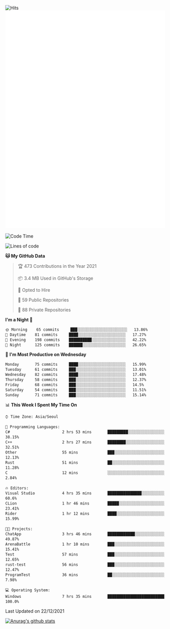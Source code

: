 ![Hits](https://hits.seeyoufarm.com/api/count/incr/badge.svg?url=https%3A%2F%2Fgithub.com%2Fkokose1234&count_bg=%2379C83D&title_bg=%23555555&icon=apple.svg&icon_color=%23E7E7E7&title=hits&edge_flat=false)
<br/>
![Metrics](https://github.com/kokose1234/kokose1234/blob/main/github-metrics.svg)

<!--START_SECTION:waka-->
![Code Time](http://img.shields.io/badge/Code%20Time-348%20hrs%2040%20mins-blue)

![Lines of code](https://img.shields.io/badge/From%20Hello%20World%20I%27ve%20Written-8%20Million%20lines%20of%20code-blue)

**🐱 My GitHub Data** 

> 🏆 473 Contributions in the Year 2021
 > 
> 📦 3.4 MB Used in GitHub's Storage 
 > 
> 💼 Opted to Hire
 > 
> 📜 59 Public Repositories 
 > 
> 🔑 88 Private Repositories  
 > 
**I'm a Night 🦉** 

```text
🌞 Morning    65 commits     ███░░░░░░░░░░░░░░░░░░░░░░   13.86% 
🌆 Daytime    81 commits     ████░░░░░░░░░░░░░░░░░░░░░   17.27% 
🌃 Evening    198 commits    ██████████░░░░░░░░░░░░░░░   42.22% 
🌙 Night      125 commits    ██████░░░░░░░░░░░░░░░░░░░   26.65%

```
📅 **I'm Most Productive on Wednesday** 

```text
Monday       75 commits     ████░░░░░░░░░░░░░░░░░░░░░   15.99% 
Tuesday      61 commits     ███░░░░░░░░░░░░░░░░░░░░░░   13.01% 
Wednesday    82 commits     ████░░░░░░░░░░░░░░░░░░░░░   17.48% 
Thursday     58 commits     ███░░░░░░░░░░░░░░░░░░░░░░   12.37% 
Friday       68 commits     ███░░░░░░░░░░░░░░░░░░░░░░   14.5% 
Saturday     54 commits     ███░░░░░░░░░░░░░░░░░░░░░░   11.51% 
Sunday       71 commits     ███░░░░░░░░░░░░░░░░░░░░░░   15.14%

```


📊 **This Week I Spent My Time On** 

```text
⌚︎ Time Zone: Asia/Seoul

💬 Programming Languages: 
C#                       2 hrs 53 mins       █████████░░░░░░░░░░░░░░░░   38.15% 
C++                      2 hrs 27 mins       ████████░░░░░░░░░░░░░░░░░   32.51% 
Other                    55 mins             ███░░░░░░░░░░░░░░░░░░░░░░   12.13% 
Rust                     51 mins             ██░░░░░░░░░░░░░░░░░░░░░░░   11.28% 
C                        12 mins             ░░░░░░░░░░░░░░░░░░░░░░░░░   2.84%

🔥 Editors: 
Visual Studio            4 hrs 35 mins       ███████████████░░░░░░░░░░   60.6% 
CLion                    1 hr 46 mins        █████░░░░░░░░░░░░░░░░░░░░   23.41% 
Rider                    1 hr 12 mins        ████░░░░░░░░░░░░░░░░░░░░░   15.99%

🐱‍💻 Projects: 
ChatApp                  3 hrs 46 mins       ████████████░░░░░░░░░░░░░   49.87% 
ArenaBattle              1 hr 10 mins        ███░░░░░░░░░░░░░░░░░░░░░░   15.41% 
Test                     57 mins             ███░░░░░░░░░░░░░░░░░░░░░░   12.65% 
rust-test                56 mins             ███░░░░░░░░░░░░░░░░░░░░░░   12.47% 
ProgramTest              36 mins             ██░░░░░░░░░░░░░░░░░░░░░░░   7.98%

💻 Operating System: 
Windows                  7 hrs 35 mins       █████████████████████████   100.0%

```


 Last Updated on 22/12/2021
<!--END_SECTION:waka-->

[![Anurag's github stats](https://github-readme-stats.vercel.app/api?username=kokose1234&theme=dracula)](https://github.com/anuraghazra/github-readme-stats)



	
